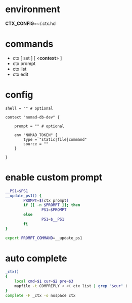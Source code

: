 environment
===========

**CTX_CONFIG**=~/.ctx.hcl

commands
========

- ctx [ set ] [ <**context**> ]
- ctx prompt 
- ctx list
- ctx edit

config
======

```hcl
shell = "" # optional 

context "nomad-db-dev" {

	prompt = "" # optional

	env "NOMAD_TOKEN" {
		type = "static|file|command"
		source = ""
	}

}
```

enable custom prompt
====================

```bash
__PS1=$PS1
__update_ps1() {
        PROMPT=$(ctx prompt)
        if [[ -n $PROMPT ]]; then
                PS1=$PROMPT
        else
                PS1=$__PS1
        fi
}

export PROMPT_COMMAND=__update_ps1
```

auto complete
=============

```bash
_ctx()
{
    local cmd=$1 cur=$2 pre=$3
    mapfile -t COMPREPLY < <( ctx list | grep "$cur" )
}
complete -F _ctx -o nospace ctx
```
